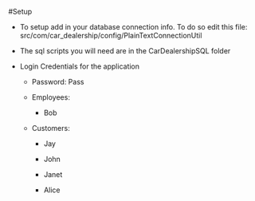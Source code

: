 #Setup
* To setup add in your database connection info.
To do so edit this file: 
src/com/car_dealership/config/PlainTextConnectionUtil
	
* The sql scripts you will need are in the CarDealershipSQL folder

* Login Credentials for the application

	* Password: Pass

	* Employees:

		* Bob

	* Customers:		

		* Jay

		* John
	
		* Janet

		* Alice
